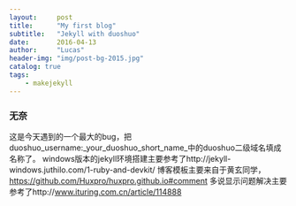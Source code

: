 ```yaml
---
layout:     post
title:      "My first blog"
subtitle:   "Jekyll with duoshuo"
date:       2016-04-13
author:     "Lucas"
header-img: "img/post-bg-2015.jpg"
catalog: true
tags:
    - makejekyll
---
```


### 无奈
这是今天遇到的一个最大的bug，把duoshuo_username:_your_duoshuo_short_name_中的duoshuo二级域名填成名称了。
windows版本的jekyll环境搭建主要参考了http://jekyll-windows.juthilo.com/1-ruby-and-devkit/
博客模板主要来自于黄玄同学，https://github.com/Huxpro/huxpro.github.io#comment
多说显示问题解决主要参考了http://www.ituring.com.cn/article/114888